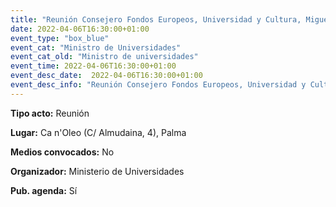 ```yaml
---
title: "Reunión Consejero Fondos Europeos, Universidad y Cultura, Miguel Company"
date: 2022-04-06T16:30:00+01:00
event_type: "box_blue" 
event_cat: "Ministro de Universidades"
event_cat_old: "Ministro de universidades"
event_time: 2022-04-06T16:30:00+01:00
event_desc_date:  2022-04-06T16:30:00+01:00
event_desc_info: "Reunión Consejero Fondos Europeos, Universidad y Cultura, Miguel Company"
---
```

<p class="card-light list_schedule_description"><b>Tipo acto:</b> Reunión   
</p>
<p class="card-light list_schedule_description"><b>Lugar:</b> Ca n'Oleo (C/ Almudaina, 4), Palma
</p>
<p class="card-light list_schedule_description"><b>Medios convocados:</b> No  
</p>
<p class="card-light list_schedule_description"><b>Organizador:</b> Ministerio de Universidades
</p>
<p class="card-light list_schedule_description"><b>Pub. agenda:</b> Sí  

</p>
